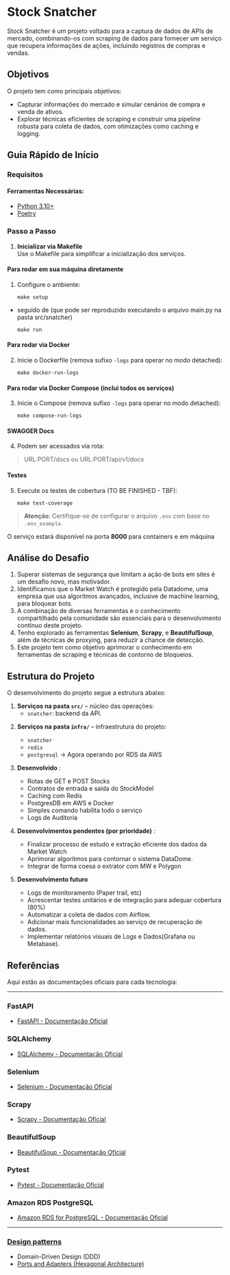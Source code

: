 
# Stock Snatcher

Stock Snatcher é um projeto voltado para a captura de dados de APIs de mercado, combinando-os com scraping de dados para fornecer um serviço que recupera informações de ações, incluindo registros de compras e vendas.

## Objetivos

O projeto tem como principais objetivos:
- Capturar informações do mercado e simular cenários de compra e venda de ativos.
- Explorar técnicas eficientes de scraping e construir uma pipeline robusta para coleta de dados, com otimizações como caching e logging.

## Guia Rápido de Início

### Requisitos

#### Ferramentas Necessárias:
- [Python 3.10+](https://www.python.org/)
- [Poetry](https://python-poetry.org/)

### Passo a Passo

1. **Inicializar via Makefile**  
   Use o Makefile para simplificar a inicialização dos serviços.

#### Para rodar em sua máquina diretamente

1. Configure o ambiente:
   ```shell
   make setup
   ```
* seguido de (que pode ser reproduzido executando o arquivo main.py na pasta src/snatcher)
  ```shell
  make run 
  ```

#### Para rodar via Docker

2. Inicie o Dockerfile (remova sufixo `-logs` para operar no modo detached):
   ```shell
   make docker-run-logs 
   ```

#### Para rodar via Docker Compose (inclui todos os serviços)

3. Inicie o Compose (remova sufixo `-logs` para operar no modo detached):
   ```shell
   make compose-run-logs
   ```

#### SWAGGER Docs
4. Podem ser acessados via rota:

> URL:PORT/docs ou URL:PORT/api/v1/docs

#### Testes

5. Execute os testes de cobertura (TO BE FINISHED - TBF):
   ```shell
   make test-coverage
   ```

> **Atenção**: Certifique-se de configurar o arquivo `.env` com base no `.env_example`.

O serviço estará disponível na porta **8000** para containers e em máquina


## Análise do Desafio

1. Superar sistemas de segurança que limitam a ação de bots em sites é um desafio novo, mas motivador.
2. Identificamos que o Market Watch é protegido pela Datadome, uma empresa que usa algoritmos avançados, inclusive de machine learning, para bloquear bots.
3. A combinação de diversas ferramentas e o conhecimento compartilhado pela comunidade são essenciais para o desenvolvimento contínuo deste projeto.
4. Tenho explorado as ferramentas  **Selenium**, **Scrapy**, e **BeautifulSoup**, além de técnicas de proxying, para reduzir a chance de detecção.
5. Este projeto tem como objetivo aprimorar o conhecimento em ferramentas de scraping e técnicas de contorno de bloqueios.

## Estrutura do Projeto

O desenvolvimento do projeto segue a estrutura abaixo:

1. **Serviços na pasta `src/`** – núcleo das operações:
   - `snatcher`: backend da API.

[//]: # (   - `airflow`: batching diário para atualização dos dados de ações. &#40;Versão futura&#41;)

2. **Serviços na pasta `infra/`** – infraestrutura do projeto:
   - `snatcher`
   - `redis`
   - `postgresql` -> Agora operando por RDS da AWS

3. **Desenvolvido** :
   - Rotas de GET e POST Stocks
   - Contratos de entrada e saída do StockModel
   - Caching com Redis 
   - PostgresDB em AWS e Docker
   - Simples comando habilita todo o serviço
   - Logs de Auditoria

4. **Desenvolvimentos pendentes (por prioridade)** :
   - Finalizar processo de estudo e extração eficiente dos dados da Market Watch
   - Aprimorar algoritmos para contornar o sistema DataDome.
   - Integrar de forma coesa o extrator com MW e Polygon

5. **Desenvolvimento futuro** 
   - Logs de monitoramento (Paper trail, etc)
   - Acrescentar testes unitários e de integração para adequar cobertura (80%)
   - Automatizar a coleta de dados com Airflow.
   - Adicionar mais funcionalidades ao serviço de recuperação de dados.
   - Implementar relatórios visuais de Logs e Dados(Grafana ou Metabase).

## Referências

Aqui estão as documentações oficiais para cada tecnologia:

---

### FastAPI
- [FastAPI - Documentação Oficial](https://fastapi.tiangolo.com/)

### SQLAlchemy
- [SQLAlchemy - Documentação Oficial](https://www.sqlalchemy.org/)

### Selenium
- [Selenium - Documentação Oficial](https://www.selenium.dev/)

### Scrapy
- [Scrapy - Documentação Oficial](https://docs.scrapy.org/)

### BeautifulSoup
- [BeautifulSoup - Documentação Oficial](https://www.crummy.com/software/BeautifulSoup/bs4/doc/)

### Pytest
- [Pytest - Documentação Oficial](https://docs.pytest.org/)

### Amazon RDS PostgreSQL
- [Amazon RDS for PostgreSQL - Documentação Oficial](https://docs.aws.amazon.com/AmazonRDS/latest/UserGuide/USER_PostgreSQL.html)

---

### [Design patterns](https://refactoring.guru/design-patterns) 

* Domain-Driven Design (DDD)
* [Ports and Adapters (Hexagonal Architecture)](https://web.archive.org/web/20140329201018/http://alistair.cockburn.us/Hexagonal+architecture)
